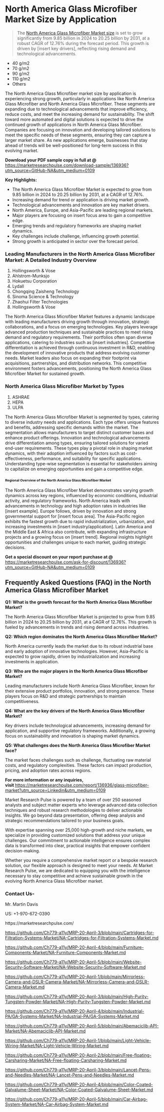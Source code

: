 <h1>North America Glass Microfiber Market&nbsp;Size by Application</h1><blockquote><p>The <a href="https://marketresearchpulse.com/download-sample/136936?utm_source=GitHub-NA&amp;utm_medium=0109">North America Glass Microfiber Market size</a> is set to grow significantly from 9.85 billion in 2024 to 20.25 billion by 2031, at a robust CAGR of 12.76% during the forecast period. This growth is driven by [insert key drivers], reflecting rising demand and technological advancements.</p></blockquote><ul><li>40 g/m2<li> 70 g/m2<li> 90 g/m2<li> 110 g/m2<li> Others</li></ul><p>The North America Glass Microfiber market size by application is experiencing strong growth, particularly in applications like North America Glass Microfiber and North America Glass Microfiber. These segments are expanding due to technological advancements that improve efficiency, reduce costs, and meet the increasing demand for sustainability. The shift toward more automated and digital solutions is expected to drive the continued growth of applications in North America Glass Microfiber. Companies are focusing on innovation and developing tailored solutions to meet the specific needs of these segments, ensuring they can capture a larger market share. As new applications emerge, businesses that stay ahead of trends will be well-positioned for long-term success in this evolving market.</p><p><strong>Download your PDF sample copy in full at @ </strong><a href="https://marketresearchpulse.com/download-sample/136936?utm_source=GitHub-NA&amp;utm_medium=0109">https://marketresearchpulse.com/download-sample/136936?utm_source=GitHub-NA&amp;utm_medium=0109</a></p><p><strong>Key Highlights: </strong></p><ul><li>The North America Glass Microfiber Market is expected to grow from 9.85 billion in 2024 to 20.25 billion by 2031, at a CAGR of 12.76%.</li><li>Increasing demand for trend or application is driving market growth.</li><li>Technological advancements and innovation are key market drivers.</li><li>North America, Europe, and Asia-Pacific are leading regional markets.</li><li>Major players are focusing on insert focus area to gain a competitive edge.</li><li>Emerging trends and regulatory frameworks are shaping market dynamics.</li><li>Key challenges include challenge, influencing growth potential.</li><li>Strong growth is anticipated in sector over the forecast period.</li></ul><h3>Leading Manufacturers in the North America Glass Microfiber Market: A Detailed Industry Overview</h3><ol><li>Hollingsworth & Vose</li><li>Ahlstrom-Munksjo</li><li>Hokuetsu Corporation</li><li>Lydall</li><li>Chongqing Zaisheng Technology</li><li>Sinoma Science & Technology</li><li>Zhaohui Filter Technologies</li><li>Hollingsworth & Vose</li></ol><div class="flex max-w-full flex-col flex-grow"><div class="min-h-8 text-message flex w-full flex-col items-end gap-2 whitespace-normal break-words [.text-message+&amp;]:mt-5" dir="auto" data-message-author-role="assistant" data-message-id="fd8432e4-4910-450d-b182-61b7bfb0a01f" data-message-model-slug="gpt-4o"><div class="flex w-full flex-col gap-1 empty:hidden first:pt-[3px]"><div class="markdown prose w-full break-words dark:prose-invert light"><p>The North America Glass Microfiber Market features a dynamic landscape with leading manufacturers driving growth through innovation, strategic collaborations, and a focus on emerging technologies. Key players leverage advanced production techniques and sustainable practices to meet rising demand and regulatory requirements. Their portfolios often span diverse applications, catering to industries such as [insert industries]. Competitive differentiation is achieved through continuous investment in R&amp;D, enabling the development of innovative products that address evolving customer needs. Market leaders also focus on expanding their footprint via acquisitions, partnerships, and distribution networks. This competitive environment fosters advancements, positioning the North America Glass Microfiber Market for sustained growth.</p></div></div></div></div><h3>North America Glass Microfiber Market by Types</h3><ol><li>ASHRAE<li> HEPA<li> ULPA</li></ol><div class="flex max-w-full flex-col flex-grow"><div class="min-h-8 text-message flex w-full flex-col items-end gap-2 whitespace-normal break-words [.text-message+&amp;]:mt-5" dir="auto" data-message-author-role="assistant" data-message-id="084470be-0bb7-4664-bddf-5156b4f41249" data-message-model-slug="gpt-4o-mini"><div class="flex w-full flex-col gap-1 empty:hidden first:pt-[3px]"><div class="markdown prose w-full break-words dark:prose-invert light"><p>The North America Glass Microfiber Market is segmented by types, catering to diverse industry needs and applications. Each type offers unique features and benefits, addressing specific demands within the market. The segmentation allows manufacturers to target distinct customer bases and enhance product offerings. Innovation and technological advancements drive differentiation among types, ensuring tailored solutions for varied end-user requirements. These types play a pivotal role in shaping market dynamics, with their adoption influenced by factors such as cost-effectiveness, performance, and suitability for specific applications. Understanding type-wise segmentation is essential for stakeholders aiming to capitalize on emerging opportunities and gain a competitive edge.</p></div></div></div></div><h3><span style="font-size: 11px;">Regional Overview of the North America Glass Microfiber Market</span></h3><div class="flex max-w-full flex-col flex-grow"><div class="min-h-8 text-message flex w-full flex-col items-end gap-2 whitespace-normal break-words [.text-message+&amp;]:mt-5" dir="auto" data-message-author-role="assistant" data-message-id="e9038762-ce64-4e30-91c9-9bd413514231" data-message-model-slug="gpt-4o-mini"><div class="flex w-full flex-col gap-1 empty:hidden first:pt-[3px]"><div class="markdown prose w-full break-words dark:prose-invert light"><p>The North America Glass Microfiber Market demonstrates varying growth dynamics across key regions, influenced by economic conditions, industrial activity, and regulatory frameworks. North America leads with advancements in technology and high adoption rates in industries like [insert example]. Europe follows, driven by innovation and strong governmental support for [insert focus area]. The Asia-Pacific region exhibits the fastest growth due to rapid industrialization, urbanization, and increasing investments in [insert industry/application]. Latin America and the Middle East &amp; Africa also contribute, with expanding infrastructure projects and a growing focus on [insert trend]. Regional insights highlight opportunities and challenges unique to each market, guiding strategic decisions.</p></div></div></div></div><p><strong>Get a special discount on your report purchase at @ </strong><a href="https://marketresearchpulse.com/ask-for-discount/136936?utm_source=GitHub-NA&amp;utm_medium=0109">https://marketresearchpulse.com/ask-for-discount/136936?utm_source=GitHub-NA&amp;utm_medium=0109</a></p><h2>Frequently Asked Questions (FAQ) in the North America Glass Microfiber Market</h2><p><strong>Q1: What is the growth forecast for the North America Glass Microfiber Market?</strong></p><p>The North America Glass Microfiber Market is projected to grow from 9.85 billion in 2024 to 20.25 billion by 2031, at a CAGR of 12.76%. This growth is fueled by advancements in trends and rising demand across industries.</p><p><strong>Q2: Which region dominates the North America Glass Microfiber Market?</strong></p><p>North America currently leads the market due to its robust industrial base and early adoption of innovative technologies. However, Asia-Pacific is expected to grow rapidly, driven by industrialization and increasing investments in application.</p><p><strong>Q3: Who are the major players in the North America Glass Microfiber Market?</strong></p><p>Leading manufacturers include North America Glass Microfiber, known for their extensive product portfolios, innovation, and strong presence. These players focus on R&amp;D and strategic partnerships to maintain competitiveness.</p><p><strong>Q4: What are the key drivers of the North America Glass Microfiber Market?</strong></p><p>Key drivers include technological advancements, increasing demand for application, and supportive regulatory frameworks. Additionally, a growing focus on sustainability and innovation is shaping market dynamics.</p><p><strong>Q5: What challenges does the North America Glass Microfiber Market face?</strong></p><p>The market faces challenges such as challenge, fluctuating raw material costs, and regulatory complexities. These factors can impact production, pricing, and adoption rates across regions.</p><p><strong>For more information or any inquiries, visit&nbsp;</strong><a href="https://marketresearchpulse.com/report/136936/glass-microfiber-market?utm_source=Linkedin&utm_medium=0109">https://marketresearchpulse.com/report/136936/glass-microfiber-market?utm_source=Linkedin&utm_medium=0109</a></p><p>Market Research Pulse is powered by a team of over 250 seasoned analysts and subject matter experts who leverage advanced data collection techniques and robust research methodologies to deliver actionable insights. We go beyond data presentation, offering deep analysis and strategic recommendations tailored to your business goals.</p><p>With expertise spanning over 25,000 high-growth and niche markets, we specialize in providing customized solutions that address your unique challenges. Our commitment to actionable intelligence ensures complex data is transformed into clear, practical insights that empower confident decision-making.</p><p>Whether you require a comprehensive market report or a bespoke research solution, our flexible approach is designed to meet your needs. At Market Research Pulse, we are dedicated to equipping you with the intelligence necessary to stay competitive and achieve sustainable growth in the evolving North America Glass Microfiber market.</p><h3><strong>Contact Us-</strong></h3><p>Mr. Martin Davis</p><p>US: +1-970-672-0390</p><p>https://marketresearchpulse.com/</p><p><a href="https://github.com/Ch779-a11y/MRP-20-April-3/blob/main/Cartridges-for-Filtration-Systems-Market/NA-Cartridges-for-Filtration-Systems-Market.md">https://github.com/Ch779-a11y/MRP-20-April-3/blob/main/Cartridges-for-Filtration-Systems-Market/NA-Cartridges-for-Filtration-Systems-Market.md</a></p><p><a href="https://github.com/Ch779-a11y/MRP-20-April-4/blob/main/Furniture-Components-Market/NA-Furniture-Components-Market.md">https://github.com/Ch779-a11y/MRP-20-April-4/blob/main/Furniture-Components-Market/NA-Furniture-Components-Market.md</a></p><p><a href="https://github.com/Ch779-a11y/MRP-20-April-5/blob/main/Website-Security-Software-Market/NA-Website-Security-Software-Market.md">https://github.com/Ch779-a11y/MRP-20-April-5/blob/main/Website-Security-Software-Market/NA-Website-Security-Software-Market.md</a></p><p><a href="https://github.com/Ch779-a11y/MRP-20-April-1/blob/main/Mirrorless-Camera-and-DSLR-Camera-Market/NA-Mirrorless-Camera-and-DSLR-Camera-Market.md">https://github.com/Ch779-a11y/MRP-20-April-1/blob/main/Mirrorless-Camera-and-DSLR-Camera-Market/NA-Mirrorless-Camera-and-DSLR-Camera-Market.md</a></p><p><a href="https://github.com/Ch779-a11y/MRP-20-April-3/blob/main/High-Purity-Tungsten-Powder-Market/NA-High-Purity-Tungsten-Powder-Market.md">https://github.com/Ch779-a11y/MRP-20-April-3/blob/main/High-Purity-Tungsten-Powder-Market/NA-High-Purity-Tungsten-Powder-Market.md</a></p><p><a href="https://github.com/Ch779-a11y/MRP-20-April-4/blob/main/Industrial-PA/GA-Systems-Market/NA-Industrial-PA/GA-Systems-Market.md">https://github.com/Ch779-a11y/MRP-20-April-4/blob/main/Industrial-PA/GA-Systems-Market/NA-Industrial-PA/GA-Systems-Market.md</a></p><p><a href="https://github.com/Ch779-a11y/MRP-20-April-5/blob/main/Abemaciclib-API-Market/NA-Abemaciclib-API-Market.md">https://github.com/Ch779-a11y/MRP-20-April-5/blob/main/Abemaciclib-API-Market/NA-Abemaciclib-API-Market.md</a></p><p><a href="https://github.com/Ch779-a11y/MRP-20-April-1/blob/main/Light-Vehicle-Wiring-Market/NA-Light-Vehicle-Wiring-Market.md">https://github.com/Ch779-a11y/MRP-20-April-1/blob/main/Light-Vehicle-Wiring-Market/NA-Light-Vehicle-Wiring-Market.md</a></p><p><a href="https://github.com/Ch779-a11y/MRP-20-April-2/blob/main/Free-floating-Carsharing-Market/NA-Free-floating-Carsharing-Market.md">https://github.com/Ch779-a11y/MRP-20-April-2/blob/main/Free-floating-Carsharing-Market/NA-Free-floating-Carsharing-Market.md</a></p><p><a href="https://github.com/Ch779-a11y/MRP-20-April-3/blob/main/Lancet-Pens-and-Needles-Market/NA-Lancet-Pens-and-Needles-Market.md">https://github.com/Ch779-a11y/MRP-20-April-3/blob/main/Lancet-Pens-and-Needles-Market/NA-Lancet-Pens-and-Needles-Market.md</a></p><p><a href="https://github.com/Ch779-a11y/MRP-20-April-4/blob/main/Color-Coated-Galvalume-Sheet-Market/NA-Color-Coated-Galvalume-Sheet-Market.md">https://github.com/Ch779-a11y/MRP-20-April-4/blob/main/Color-Coated-Galvalume-Sheet-Market/NA-Color-Coated-Galvalume-Sheet-Market.md</a></p><p><a href="https://github.com/Ch779-a11y/MRP-20-April-5/blob/main/Car-Airbag-System-Market/NA-Car-Airbag-System-Market.md">https://github.com/Ch779-a11y/MRP-20-April-5/blob/main/Car-Airbag-System-Market/NA-Car-Airbag-System-Market.md</a></p>
